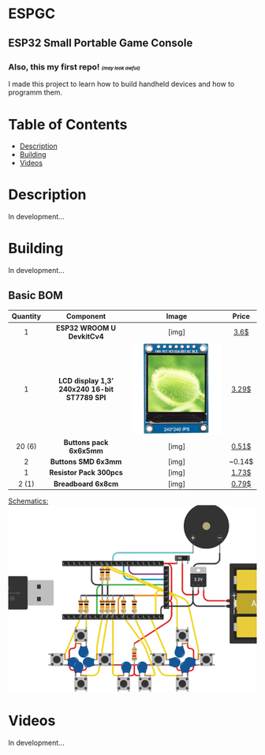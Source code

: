 # ESPGC
## ESP32 Small Portable Game Console
### Also, this my first repo! <sup><sub><sub>*(may look awful)*</sub></sub></sup>

I made this project to learn how to build handheld devices and how to programm them.

# Table of Contents
* [Description]()
* [Building]()
* [Videos]()

# Description
In development...

# Building
In development...
## Basic BOM
| Quantity | Component | Image | Price |
|:----:|:---------:|:-----:|:-----:|
| 1 | **ESP32 WROOM U DevkitCv4** | [img] | [3.6$](https://aliexpress.ru/item/32864722159.html?gatewayAdapt=glo2rus&item_id=32864722159&sku_id=12000016029555775&spm=a2g2w.productlist.0.0.4f8364acwreouC) |
| 1 | **LCD display 1,3’ 240x240 16-bit ST7789 SPI** | ![img](res/misc/Display.webp) | [3.29$](https://aliexpress.ru/item/4000790549724.html?item_id=4000790549724&sku_id=10000007861901361&spm=a2g2w.productlist.0.0.21f540c76PKL5L) |
| 20 (6) | **Buttons pack 6x6x5mm** | [img] | [0.51$](https://aliexpress.ru/item/32901668929.html?item_id=32901668929&sku_id=65821774214&spm=a2g2w.productlist.0.0.6f81750c5AEt3B) |
| 2 | **Buttons SMD 6x3mm** | [img] | ~0.14$ |
| 1 | **Resistor Pack 300pcs** | [img] | [1.73$](https://aliexpress.ru/item/1005003117726705.html?spm=a2g2w.productlist.0.0.670e24ac47u8mT&sku_id=12000024192658375) |
| 2 (1) | **Breadboard 6x8cm** | [img] | [0.79$](https://aliexpress.ru/item/1005002963099949.html?item_id=1005002963099949&sku_id=12000022984250871&spm=a2g2w.productlist.0.0.71c56564yQo0fB) |

[Schematics:](https://www.tinkercad.com/things/5aT8ZZnGlQI-espgcbeta1)
![Schematic, made with Tinkercad](res/schematics/ESPGC_beta1.png)

# Videos
In development...